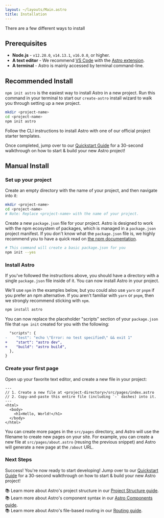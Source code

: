 ```yaml
---
layout: ~/layouts/Main.astro
title: Installation
---
```


There are a few different ways to install

## Prerequisites

- **Node.js** - `v12.20.0`, `v14.13.1`, `v16.0.0`, or higher.
- **A text editor** - We recommend [VS Code](https://code.visualstudio.com/) with the [Astro extension](https://marketplace.visualstudio.com/items?itemName=astro-build.astro-vscode).
- **A terminal** - Astro is mainly accessed by terminal command-line.

## Recommended Install

`npm init astro` is the easiest way to install Astro in a new project. Run this command in your terminal to start our `create-astro` install wizard to walk you through setting up a new project.

```bash
mkdir <project-name>
cd <project-name>
npm init astro
```

Follow the CLI instructions to install Astro with one of our official project starter templates.

Once completed, jump over to our [Quickstart Guide](/docs/quick-start.md#start-your-project) for a 30-second walkthrough on how to start & build your new Astro project!

## Manual Install

### Set up your project

Create an empty directory with the name of your project, and then navigate into it:

```bash
mkdir <project-name>
cd <project-name>
# Note: Replace <project-name> with the name of your project.
```

Create a new `package.json` file for your project. Astro is designed to work with the npm ecosystem of packages, which is managed in a `package.json` project manifest. If you don't know what the `package.json` file is, we highly recommend you to have a quick read on [the npm documentation](https://docs.npmjs.com/creating-a-package-json-file).

```bash
# This command will create a basic package.json for you
npm init --yes
```

### Install Astro

If you've followed the instructions above, you should have a directory with a single `package.json` file inside of it. You can now install Astro in your project.

We'll use `npm` in the examples below, but you could also use `yarn` or `pnpm` if you prefer an npm alternative. If you aren't familiar with `yarn` or `pnpm`, then we strongly recommend sticking with `npm`.

```bash
npm install astro
```

You can now replace the placeholder "scripts" section of your `package.json` file that `npm init` created for you with the following:

```diff
  "scripts": {
-    "test": "echo \"Error: no test specified\" && exit 1"
+    "start": "astro dev",
+    "build": "astro build",
  },
}
```

### Create your first page

Open up your favorite text editor, and create a new file in your project:

```astro
---
// 1. Create a new file at <project-directory>/src/pages/index.astro
// 2. Copy-and-paste this entire file (including `-` dashes) into it.
---
<html>
  <body>
    <h1>Hello, World!</h1>
  </body>
</html>
```

You can create more pages in the `src/pages` directory, and Astro will use the filename to create new pages on your site. For example, you can create a new file at `src/pages/about.astro` (reusing the previous snippet) and Astro will generate a new page at the `/about` URL.

### Next Steps

Success! You're now ready to start developing! Jump over to our [Quickstart Guide](/docs/quick-start.md#start-your-project) for a 30-second walkthrough on how to start & build your new Astro project!

📚 Learn more about Astro's project structure in our [Project Structure guide](/docs/core-concepts/project-structure.md).  
📚 Learn more about Astro's component syntax in our [Astro Components guide](/docs/core-concepts/astro-components.md).  
📚 Learn more about Astro's file-based routing in our [Routing guide](core-concepts/astro-pages).
